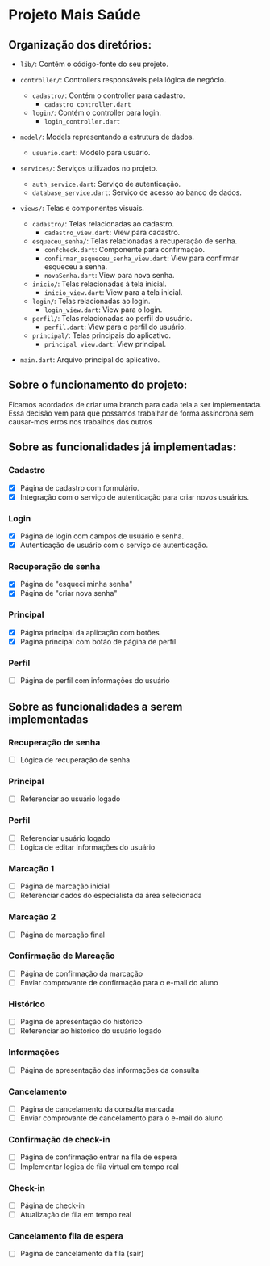 # Projeto Mais Saúde

## Organização dos diretórios:

 - `lib/`: Contém o código-fonte do seu projeto.
  - `controller/`: Controllers responsáveis pela lógica de negócio.
    - `cadastro/`: Contém o controller para cadastro.
      - `cadastro_controller.dart`
    - `login/`: Contém o controller para login.
      - `login_controller.dart`

  - `model/`: Models representando a estrutura de dados.
    - `usuario.dart`: Modelo para usuário.

  - `services/`: Serviços utilizados no projeto.
    - `auth_service.dart`: Serviço de autenticação.
    - `database_service.dart`: Serviço de acesso ao banco de dados.

  - `views/`: Telas e componentes visuais.
    - `cadastro/`: Telas relacionadas ao cadastro.
      - `cadastro_view.dart`: View para cadastro.
    - `esqueceu_senha/`: Telas relacionadas à recuperação de senha.
      - `confcheck.dart`: Componente para confirmação.
      - `confirmar_esqueceu_senha_view.dart`: View para confirmar esqueceu a senha.
      - `novaSenha.dart`: View para nova senha.
    - `inicio/`: Telas relacionadas à tela inicial.
      - `inicio_view.dart`: View para a tela inicial.
    - `login/`: Telas relacionadas ao login.
      - `login_view.dart`: View para o login.
    - `perfil/`: Telas relacionadas ao perfil do usuário.
      - `perfil.dart`: View para o perfil do usuário.
    - `principal/`: Telas principais do aplicativo.
      - `principal_view.dart`: View principal.

- `main.dart`: Arquivo principal do aplicativo.

## Sobre o funcionamento do projeto:
  Ficamos acordados de criar uma branch para cada tela a ser implementada.
  Essa decisão vem para que possamos trabalhar de forma assíncrona sem causar-mos erros nos trabalhos dos outros

## Sobre as funcionalidades já implementadas:

  ### Cadastro

  - [x] Página de cadastro com formulário.
  - [x] Integração com o serviço de autenticação para criar novos usuários.

  ### Login

  - [x] Página de login com campos de usuário e senha.
  - [x] Autenticação de usuário com o serviço de autenticação.

  ### Recuperação de senha

  - [x] Página de "esqueci minha senha"
  - [x] Página de "criar nova senha"

  ### Principal
  
  - [x] Página principal da aplicação com botões
  - [x] Página principal com botão de página de perfil

  ### Perfil
  - [ ] Página de perfil com informações do usuário

## Sobre as funcionalidades a serem implementadas

  ### Recuperação de senha
  - [ ] Lógica de recuperação de senha

  ### Principal
  - [ ] Referenciar ao usuário logado

  ### Perfil
  - [ ] Referenciar usuário logado
  - [ ] Lógica de editar informações do usuário  

  ### Marcação 1
  - [ ] Página de marcação inicial
  - [ ] Referenciar dados do especialista da área selecionada

  ### Marcação 2
  - [ ] Página de marcação final

  ### Confirmação de Marcação
  - [ ] Página de confirmação da marcação
  - [ ] Enviar comprovante de confirmação para o e-mail do aluno

  ### Histórico
  - [ ] Página de apresentação do histórico
  - [ ] Referenciar ao histórico do usuário logado

  ### Informações
  - [ ] Página de apresentação das informações da consulta

  ### Cancelamento
  - [ ] Página de cancelamento da consulta marcada
  - [ ] Enviar comprovante de cancelamento para o e-mail do aluno

  ### Confirmação de check-in
  - [ ] Página de confirmação entrar na fila de espera
  - [ ] Implementar logica de fila virtual em tempo real

  ### Check-in
  - [ ] Página de check-in
  - [ ] Atualização de fila em tempo real

  ### Cancelamento fila de espera
  - [ ] Página de cancelamento da fila (sair)